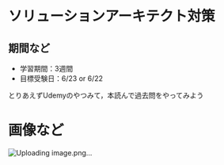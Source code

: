 # ソリューションアーキテクト対策
## 期間など
- 学習期間：3週間
- 目標受験日：6/23 or 6/22

とりあえずUdemyのやつみて，本読んで過去問をやってみよう


# 画像など
![Uploading image.png…]()
